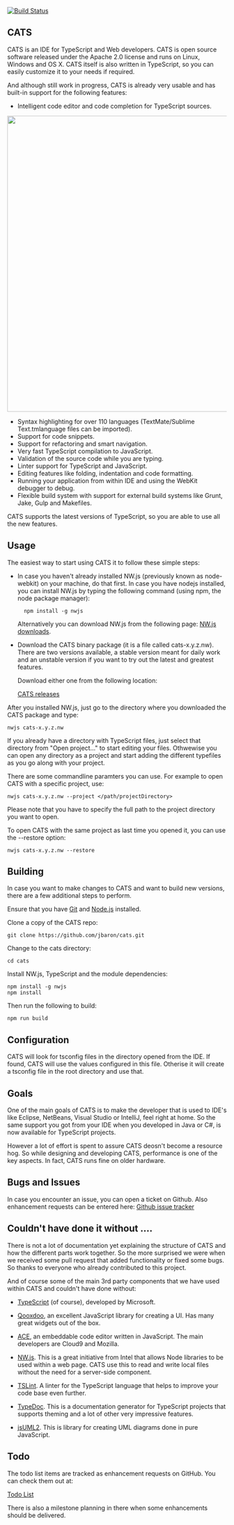 [![Build Status](https://travis-ci.org/jbaron/cats.svg?branch=master)](https://travis-ci.org/jbaron/cats)

## CATS

CATS is an IDE for TypeScript and Web developers. CATS is open source software released under the Apache 2.0 license and runs on Linux, Windows and OS X. 
CATS itself is also written in TypeScript, so you can easily customize it to your needs if required.

And although still work in progress, CATS is already very usable and has built-in support for the following features: 

- Intelligent code editor and code completion for TypeScript sources.
 
<img width="680" src="https://raw.github.com/jbaron/cats/master/artifacts/cats_screenshot.png" />

- Syntax highlighting for over 110 languages (TextMate/Sublime Text.tmlanguage files can be imported).
- Support for code snippets.
- Support for refactoring and smart navigation.
- Very fast TypeScript compilation to JavaScript.
- Validation of the source code while you are typing.
- Linter support for TypeScript and JavaScript.
- Editing features like folding, indentation and code formatting.
- Running your application from within IDE and using the WebKit debugger to debug.
- Flexible build system with support for external build systems like Grunt, Jake, Gulp and Makefiles.

CATS supports the latest versions of TypeScript, so you are able to use all the new features.

## Usage

The easiest way to start using CATS it to follow these simple steps:

* In case you haven't already installed NW.js (previously known as node-webkit) on your machine, do that first. In case you have nodejs installed, you can install
  NW.js by typing the following command (using npm, the node package manager):

        npm install -g nwjs

  Alternatively you can download NW.js from the following page: [NW.js downloads](http://nwjs.io). 

* Download the CATS binary package (it is a file called cats-x.y.z.nw). There are two versions available, a stable version meant for daily work 
  and an unstable version if you want to try out the latest and greatest features. 

  Download either one from the following location:

  [CATS releases](https://github.com/jbaron/cats/releases/) 
  
  
After you installed NW.js, just go to the directory where you downloaded the CATS package and type:

```shell
nwjs cats-x.y.z.nw
```

If you already have a directory with TypeScript files, just select that directory from "Open project..." 
to start editing your files. Othwewise you can open any directory as a project and start adding the
different typefiles as you go along with your project.

There are some commandline paramters you can use. For example to open CATS with a specific project, use:

```shell        
nwjs cats-x.y.z.nw --project </path/projectDirectory>
```

Please note that you have to specify the full path to the project directory you want to open. 

To open CATS with the same project as last time you opened it, you can use the --restore option:

```shell
nwjs cats-x.y.z.nw --restore
```

## Building

In case you want to make changes to CATS and want to build new versions, there are a few 
additional steps to perform.

Ensure that you have [Git](http://git-scm.com/downloads) and [Node.js](http://nodejs.org/) installed.

Clone a copy of the CATS repo:

```
git clone https://github.com/jbaron/cats.git
```

Change to the cats directory:

```
cd cats
```

Install NW.js, TypeScript and the module dependencies:

```
npm install -g nwjs
npm install
```

Then run the following to build:

```
npm run build
```


## Configuration

CATS will look for tsconfig files in the directory opened from the IDE. If found, CATS will use the values configured in this file.
Otherise it will create a tsconfig file in the root directory and use that.


## Goals

One of the main goals of CATS is to make the developer that is used to IDE's like Eclipse, NetBeans, Visual Studio or IntelliJ, feel right at home. 
So the same support you got from your IDE when you developed in Java or C#, is now available for TypeScript projects.

However a lot of effort is spent to assure CATS deosn't become a resource hog. So while designing and developing CATS, performance is one of the key aspects.
In fact, CATS runs fine on older hardware.


## Bugs and Issues

In case you encounter an issue, you can open a ticket on Github. 
Also enhancement requests can be entered here: [Github issue tracker](https://github.com/jbaron/cats/issues)


## Couldn't have done it without ....

There is not a lot of documentation yet explaining the structure of CATS and how the different parts work together. 
So the more surprised we were when we received some pull request that added functionality or fixed some bugs. So thanks to everyone who
already contributed to this project.

And of course some of the main 3rd party components that we have used within CATS and couldn't have done without:

- [TypeScript](http://www.typescriptlang.org) (of course), developed by Microsoft.

- [Qooxdoo](http://www.qooxdoo.org), an excellent JavaScript library for creating a UI. Has many great widgets out of the box.  

- [ACE](http://ace.ajax.org), an embeddable code editor written in JavaScript. The main developers are Cloud9 and Mozilla.

- [NW.js](http://nwjs.io). This is a great initiative from Intel that allows Node libraries to be used within a web page. 
  CATS use this to read and write local files without the need for a server-side component.

- [TSLint](https://github.com/palantir/tslint). A linter for the TypeScript language that helps to improve your code base even further.

- [TypeDoc](https://github.com/sebastian-lenz/typedoc). This is a documentation generator for TypeScript projects that supports
  theming and a lot of other very impressive features. 

- [jsUML2](http://www.jrromero.net/tools/jsUML2). This is library for creating UML diagrams done in pure JavaScript.

## Todo

The todo list items are tracked as enhancement requests on GitHub. You can check them out at:

[Todo List](https://github.com/jbaron/cats/issues?labels=enhancement&page=1&state=open)

There is also a milestone planning in there when some enhancements should be delivered. 

